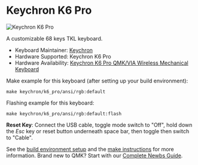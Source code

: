 # Keychron K6 Pro

![Keychron K6 Pro](https://cdn.shopify.com/s/files/1/0059/0630/1017/t/5/assets/keychronk6pr0qmkviawirelesscustommechanicalkeyboard-1659094228146.jpg?v=1659094230)

A customizable 68 keys TKL keyboard.

* Keyboard Maintainer: [Keychron](https://github.com/keychron)
* Hardware Supported: Keychron K6 Pro
* Hardware Availability: [Keychron K6 Pro QMK/VIA Wireless Mechanical Keyboard](https://www.keychron.com/products/keychron-k6-pro-qmk-via-wireless-custom-mechanical-keyboard)

Make example for this keyboard (after setting up your build environment):

    make keychron/k6_pro/ansi/rgb:default

Flashing example for this keyboard:

    make keychron/k6_pro/ansi/rgb:default:flash

**Reset Key**: Connect the USB cable, toggle mode switch to "Off", hold down the *Esc* key or reset button underneath space bar, then toggle then switch to "Cable".

See the [build environment setup](https://docs.qmk.fm/#/getting_started_build_tools) and the [make instructions](https://docs.qmk.fm/#/getting_started_make_guide) for more information. Brand new to QMK? Start with our [Complete Newbs Guide](https://docs.qmk.fm/#/newbs).
